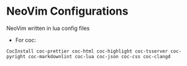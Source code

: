 # NeoVim Configurations

NeoVim written in lua config files
- For coc:
```
CocInstall coc-prettier coc-html coc-highlight coc-tsserver coc-pyright coc-markdownlint coc-lua coc-json coc-css coc-clangd
```
